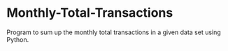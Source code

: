 # Monthly-Total-Transactions
Program to sum up the monthly total transactions in a given data set using Python.
